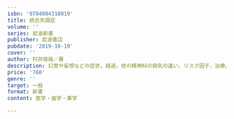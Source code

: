 ```yaml
---
isbn: '9784004318019'
title: 統合失調症
volume: ''
series: 岩波新書
publisher: 岩波書店
pubdate: '2019-10-19'
cover: ''
author: 村井俊哉／著
description: 幻覚や妄想などの症状，経過，他の精神科の病気の違い，リスク因子，治療，歴史と社会制度を解説する．
price: '760'
genre: ''
target: 一般
format: 新書
content: 医学・歯学・薬学

---
```

